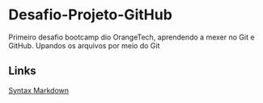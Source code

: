 # Desafio-Projeto-GitHub
Primeiro desafio bootcamp dio OrangeTech, aprendendo a mexer no Git e GitHub.
Upandos os arquivos por meio do Git



## Links
[Syntax Markdown](https://www.markdownguide.org/basic-syntax/)

